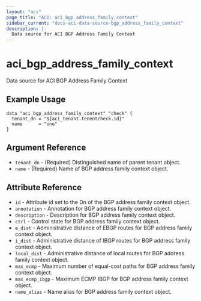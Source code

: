 ```yaml
---
layout: "aci"
page_title: "ACI: aci_bgp_address_family_context"
sidebar_current: "docs-aci-data-source-bgp_address_family_context"
description: |-
  Data source for ACI BGP Address Family Context
---
```


# aci_bgp_address_family_context #
Data source for ACI BGP Address Family Context

## Example Usage ##

```hcl
data "aci_bgp_address_family_context" "check" {
  tenant_dn = "${aci_tenant.tenentcheck.id}"
  name      = "one"
}
```


## Argument Reference ##

* `tenant_dn` - (Required) Distinguished name of parent tenant object.
* `name` - (Required) Name of BGP address family context object.



## Attribute Reference

* `id` - Attribute id set to the Dn of the BGP address family context object.
* `annotation` - Annotation for BGP address family context object.
* `description` - Description for BGP address family context object.
* `ctrl` - Control state for BGP address family context object.
* `e_dist` - Administrative distance of EBGP routes for BGP address family context object.
* `i_dist` - Administrative distance of IBGP routes for BGP address family context object.
* `local_dist` - Administrative distance of local routes for BGP address family context object.
* `max_ecmp` - Maximum number of equal-cost paths for BGP address family context object.
* `max_ecmp_ibgp` - Maximum ECMP IBGP for BGP address family context object.
* `name_alias` - Name alias for BGP address family context object.

